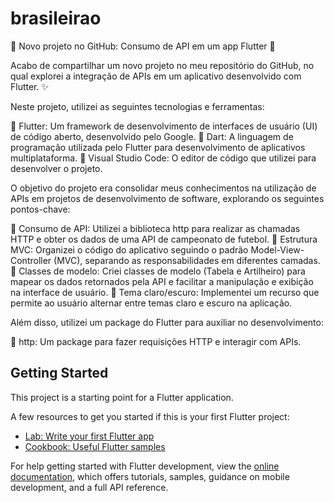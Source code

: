 # brasileirao

🚀 Novo projeto no GitHub: Consumo de API em um app Flutter 📱

Acabo de compartilhar um novo projeto no meu repositório do GitHub, no qual explorei a integração de APIs em um aplicativo desenvolvido com Flutter. ✨

Neste projeto, utilizei as seguintes tecnologias e ferramentas:

🔹 Flutter: Um framework de desenvolvimento de interfaces de usuário (UI) de código aberto, desenvolvido pelo Google.
🔹 Dart: A linguagem de programação utilizada pelo Flutter para desenvolvimento de aplicativos multiplataforma.
🔹 Visual Studio Code: O editor de código que utilizei para desenvolver o projeto.

O objetivo do projeto era consolidar meus conhecimentos na utilização de APIs em projetos de desenvolvimento de software, explorando os seguintes pontos-chave:

🔸 Consumo de API: Utilizei a biblioteca http para realizar as chamadas HTTP e obter os dados de uma API de campeonato de futebol.
🔸 Estrutura MVC: Organizei o código do aplicativo seguindo o padrão Model-View-Controller (MVC), separando as responsabilidades em diferentes camadas.
🔸 Classes de modelo: Criei classes de modelo (Tabela e Artilheiro) para mapear os dados retornados pela API e facilitar a manipulação e exibição na interface de usuário.
🔸 Tema claro/escuro: Implementei um recurso que permite ao usuário alternar entre temas claro e escuro na aplicação.

Além disso, utilizei um package do Flutter para auxiliar no desenvolvimento:

🔹 http: Um package para fazer requisições HTTP e interagir com APIs.

## Getting Started

This project is a starting point for a Flutter application.

A few resources to get you started if this is your first Flutter project:

- [Lab: Write your first Flutter app](https://docs.flutter.dev/get-started/codelab)
- [Cookbook: Useful Flutter samples](https://docs.flutter.dev/cookbook)

For help getting started with Flutter development, view the
[online documentation](https://docs.flutter.dev/), which offers tutorials,
samples, guidance on mobile development, and a full API reference.
